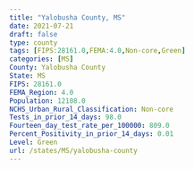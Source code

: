 ```yaml
---
title: "Yalobusha County, MS"
date: 2021-07-21
draft: false
type: county
tags: [FIPS:28161.0,FEMA:4.0,Non-core,Green]
categories: [MS]
County: Yalobusha County
State: MS
FIPS: 28161.0
FEMA_Region: 4.0
Population: 12108.0
NCHS_Urban_Rural_Classification: Non-core
Tests_in_prior_14_days: 98.0
Fourteen_day_test_rate_per_100000: 809.0
Percent_Positivity_in_prior_14_days: 0.01
Level: Green
url: /states/MS/yalobusha-county
---
```



